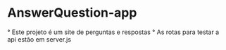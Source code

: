 # AnswerQuestion-app

° Este projeto é um site de perguntas e respostas 
° As rotas para testar a api estão em server.js
